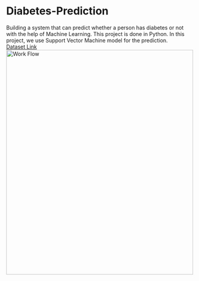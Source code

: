 # Diabetes-Prediction
Building a system that can predict whether a person has diabetes or not with the help of Machine Learning. This project is done in Python. In this project, we use Support Vector Machine model for the prediction.
<br>
<a href="https://www.dropbox.com/s/uh7o7uyeghqkhoy/diabetes.csv?dl=0">Dataset Link</a>
<br>
<img src="file:///C:/Users/asus/Downloads/SONAR.webp" alt="Work Flow" width="500" height="600">
